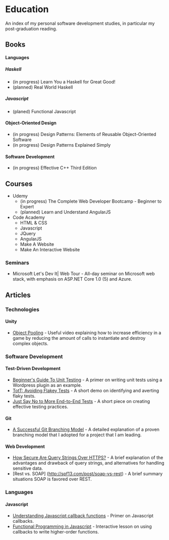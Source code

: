 # Education
An index of my personal software development studies, in particular my post-graduation reading.

## Books

#### Languages

##### Haskell
* (in progress) Learn You a Haskell for Great Good!
* (planned) Real World Haskell

##### Javascript
* (planed) Functional Javascript

#### Object-Oriented Design

* (in progress) Design Patterns: Elements of Reusable Object-Oriented Software
* (in progress) Design Patterns Explained Simply

#### Software Development

* (in progress) Effective C++ Third Edition

## Courses

* Udemy
  * (in progress) The Complete Web Developer Bootcamp - Beginner to Expert
  * (planned) Learn and Understand AngularJS
* Code Academy
  * HTML & CSS
  * Javascript
  * JQuery
  * AngularJS
  * Make A Website
  * Make An Interactive Website

### Seminars
 * Microsoft Let's Dev It| Web Tour - All-day seminar on Microsoft web stack, with emphasis on ASP.NET Core 1.0 (5) and Azure.

## Articles
### Technologies

#### Unity
* [Object Pooling](https://unity3d.com/learn/tutorials/modules/beginner/live-training-archive/object-pooling) - Useful video explaining how to increase efficiency in a game by reducing the amount of calls to instantiate and destroy complex objects.

### Software Development

#### Test-Driven Development

* [Beginner's Guide To Unit Testing](http://code.tutsplus.com/articles/the-beginners-guide-to-unit-testing-building-a-testable-plugin--wp-25741) - A primer on writing unit tests using a Wordpress plugin as an example.
* [TotT: Avoiding Flakey Tests](http://googletesting.blogspot.com/2008/04/tott-avoiding-flakey-tests.html) - A short demo on identifying and averting flaky tests.
* [Just Say No to More End-to-End Tests](http://googletesting.blogspot.com/2015/04/just-say-no-to-more-end-to-end-tests.html) - A short piece on creating effective testing practices.

#### Git

* [A Successful Git Branching Model](http://nvie.com/posts/a-successful-git-branching-model/) - A detailed explanation of a proven branching model that I adopted for a project that I am leading.

#### Web Development

* [How Secure Are Query Strings Over HTTPS?](https://blog.httpwatch.com/2009/02/20/how-secure-are-query-strings-over-https/) - A brief explanation of the advantages and drawback of query strings, and alternatives for handling sensitive data.
* [Rest vs. SOAP] (http://spf13.com/post/soap-vs-rest) - A brief summary situations SOAP is favored over REST.

### Languages
#### Javascript

* [Understanding Javascript callback functions](http://javascriptissexy.com/understand-javascript-callback-functions-and-use-them/) - Primer on Javascript callbacks.
* [Functional Programming in Javascript](http://reactivex.io/learnrx/) - Interactive lesson on using callbacks to write higher-order functions.
